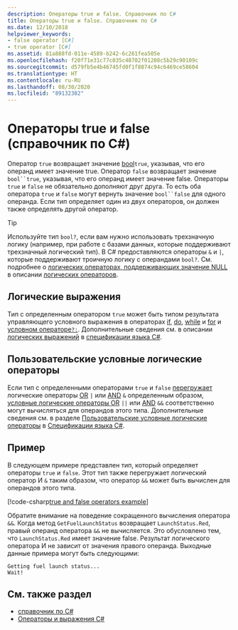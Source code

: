 ```yaml
---
description: Операторы true и false. Справочник по C#
title: Операторы true и false. Справочник по C#
ms.date: 12/10/2018
helpviewer_keywords:
- false operator [C#]
- true operator [C#]
ms.assetid: 81a888fd-011e-4589-b242-6c261fea505e
ms.openlocfilehash: f20f71e31c77c035c48702f01208c5b29c90109c
ms.sourcegitcommit: d579fb5e4b46745fd0f1f8874c94c6469ce58604
ms.translationtype: HT
ms.contentlocale: ru-RU
ms.lasthandoff: 08/30/2020
ms.locfileid: "89132382"
---
```

# <a name="true-and-false-operators-c-reference"></a>Операторы true и false (справочник по C#)

Оператор `true` возвращает значение [bool](../builtin-types/bool.md)`true`, указывая, что его операнд имеет значение true. Оператор `false` возвращает значение `bool``true`, указывая, что его операнд имеет значение false. Операторы `true` и `false` не обязательно дополняют друг друга. То есть оба оператора `true` и `false` могут вернуть значение `bool``false` для одного операнда. Если тип определяет один из двух операторов, он должен также определять другой оператор.

> [!TIP]
> Используйте тип `bool?`, если вам нужно использовать трехзначную логику (например, при работе с базами данных, которые поддерживают трехзначный логический тип). В C# предоставляются операторы `&` и `|`, которые поддерживают троичную логику с операндами `bool?`. См. подробнее о [логических операторах, поддерживающих значение NULL](boolean-logical-operators.md#nullable-boolean-logical-operators) в описании [логических операторов](boolean-logical-operators.md).

## <a name="boolean-expressions"></a>Логические выражения

Тип с определенным оператором `true` может быть типом результата управляющего условного выражения в операторах [if](../keywords/if-else.md), [do](../keywords/do.md), [while](../keywords/while.md) и [for](../keywords/for.md) и [условном операторе`?:`](conditional-operator.md). Дополнительные сведения см. в описании [логических выражений](~/_csharplang/spec/expressions.md#boolean-expressions) в [спецификации языка C#](~/_csharplang/spec/introduction.md).

## <a name="user-defined-conditional-logical-operators"></a>Пользовательские условные логические операторы

Если тип с определенными операторами `true` и `false` [перегружает](operator-overloading.md) логические операторы [OR](boolean-logical-operators.md#logical-or-operator-) `|` или [AND](boolean-logical-operators.md#logical-and-operator-) `&` определенным образом, [условные логические операторы OR](boolean-logical-operators.md#conditional-logical-or-operator-) `||` или [AND](boolean-logical-operators.md#conditional-logical-and-operator-) `&&` соответственно могут вычисляться для операндов этого типа. Дополнительные сведения см. в разделе [Пользовательские условные логические операторы](~/_csharplang/spec/expressions.md#user-defined-conditional-logical-operators) в [Спецификации языка C#](~/_csharplang/spec/introduction.md).

## <a name="example"></a>Пример

В следующем примере представлен тип, который определяет операторы `true` и `false`. Этот тип также перегружает логический оператор И `&` таким образом, что оператор `&&` может быть вычислен для операндов этого типа.

[!code-csharp[true and false operators example](snippets/shared/TrueFalseOperators.cs)]

Обратите внимание на поведение сокращенного вычисления оператора `&&`. Когда метод `GetFuelLaunchStatus` возвращает `LaunchStatus.Red`, правый операнд оператора `&&` не вычисляется. Это обусловлено тем, что `LaunchStatus.Red` имеет значение false. Результат логического оператора И не зависит от значения правого операнда. Выходные данные примера могут быть следующими:

```console
Getting fuel launch status...
Wait!
```

## <a name="see-also"></a>См. также раздел

- [справочник по C#](../index.md)
- [Операторы и выражения C#](index.md)
